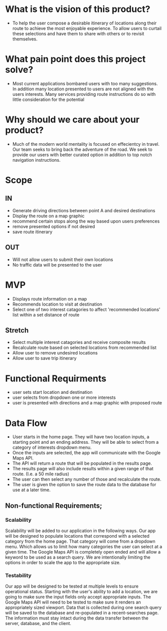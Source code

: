 
# What is the vision of this product?
- To help the user compose a desirable itinerary of locations along their route to achieve the most enjoyable experience. To allow users to curtail these selections and have them to share with others or to revisit themselves.

# What pain point does this project solve?
- Most current applications bombared users with too many suggestions. In addition many location presented to users are not aligned with the users interests. Many services providing route instructions do so with little consideration for the potential 

# Why should we care about your product?
- Much of the modern world mentality is focused on effecientcy in travel. Our team seeks to bring back the adventure of the road. We seek to provide our users with better curated option in addition to top notch navigation instructions.

# Scope

## IN
  - Generate driving directions between point A and desired destinations
  - Display the route on a map graphic
  - recommend certain stops along the way based upon users preferences
  - remove presented options if not desired
  - save route itinerary

## OUT
  - Will not allow users to submit their own locations
  - No traffic data will be presented to the user

# MVP
- Displays route information on a map
- Recommends location to visit at destination
- Select one of two interest catagories to affect 'recommended locations' list within a set distance of route

## Stretch
  - Select multiple interest catagories and receive composite results
  - Recalculate route based on selected locations from recommended list
  - Allow user to remove undesired locations
  - Allow user to save trip itinerary
  
# Functional Requirments
- user sets start location and destination
- user selects from dropdown one or more interests
- user is presented with directions and a map graphic with proposed route

# Data Flow
- User starts in the home page.  They will have two location inputs, a starting point and an ending address.  They will be able to select from a category of interests dropdown menu.  
- Once the inputs are selected, the app will communicate with the Google Maps API.
- The API will return a route that will be populated in the results page.  
- The results page will also include results within a given range of that route. (I.e. a 50 mile radius)
- The user can then select any number of those and recalculate the route.  
- The user is given the option to save the route data to the database for use at a later time.

## Non-functional Requirements;

### **Scalability**

  Scalability will be added to our application in the following ways.  Our app will be designed to populate locations that correspond with a selected category from the home page.  That category will come from a dropdown menu.  Which allows us to limit how many categories the user can select at a given time.  The Google Maps API is completely open ended and will allow a keyword to be used as a search query.  We are intentionally limiting the options in order to scale the app to the appropriate size.  

### **Testability**

  Our app will be designed to be tested at multiple levels to ensure operational status.  Starting with the user's ability to add a location, we are going to make sure the input fields only accept appropriate inputs. The Google Maps API will need to be tested to make sure it renders an appropriately sized viewport.  Data that is collected during one search query will be saved to the database and re-populated in a recent-searches page.  The information must stay intact during the data transfer between the server, database, and the client.  

